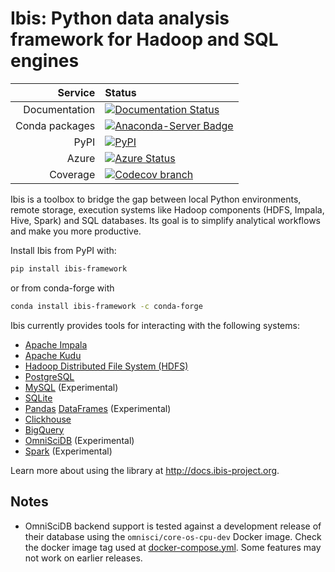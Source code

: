 # Ibis: Python data analysis framework for Hadoop and SQL engines

|Service|Status|
| -------------: | :---- |
| Documentation  | [![Documentation Status](https://img.shields.io/badge/docs-docs.ibis--project.org-blue.svg)](http://docs.ibis-project.org) |
| Conda packages | [![Anaconda-Server Badge](https://anaconda.org/conda-forge/ibis-framework/badges/version.svg)](https://anaconda.org/conda-forge/ibis-framework) |
| PyPI           | [![PyPI](https://img.shields.io/pypi/v/ibis-framework.svg)](https://pypi.org/project/ibis-framework) |
| Azure          | [![Azure Status](https://dev.azure.com/ibis-project/ibis/_apis/build/status/ibis-project.ibis)](https://dev.azure.com/ibis-project/ibis/_build) |
| Coverage       | [![Codecov branch](https://img.shields.io/codecov/c/github/ibis-project/ibis/master.svg)](https://codecov.io/gh/ibis-project/ibis) |


Ibis   is a toolbox to bridge the gap between local Python environments, remote
storage, execution systems like Hadoop components (HDFS, Impala, Hive, Spark)
and SQL databases. Its goal is to simplify analytical workflows and make you
more productive.

Install Ibis from PyPI with:

```sh
pip install ibis-framework
```

or from conda-forge with

```sh
conda install ibis-framework -c conda-forge
```

Ibis currently provides tools for interacting with the following systems:

- [Apache Impala](https://impala.apache.org/)
- [Apache Kudu](https://kudu.apache.org/)
- [Hadoop Distributed File System (HDFS)](https://hadoop.apache.org/)
- [PostgreSQL](https://www.postgresql.org/)
- [MySQL](https://www.mysql.com/) (Experimental)
- [SQLite](https://www.sqlite.org/)
- [Pandas](https://pandas.pydata.org/) [DataFrames](http://pandas.pydata.org/pandas-docs/stable/dsintro.html#dataframe) (Experimental)
- [Clickhouse](https://clickhouse.yandex)
- [BigQuery](https://cloud.google.com/bigquery)
- [OmniSciDB](https://www.omnisci.com) (Experimental)
- [Spark](https://spark.apache.org) (Experimental)

Learn more about using the library at http://docs.ibis-project.org.


## Notes

- OmniSciDB backend support is tested against a development release
of their database using the ``omnisci/core-os-cpu-dev`` Docker image.
Check the docker image tag used at
[docker-compose.yml](https://github.com/ibis-project/ibis/blob/master/ci/docker-compose.yml).
Some features may not work on earlier releases.
